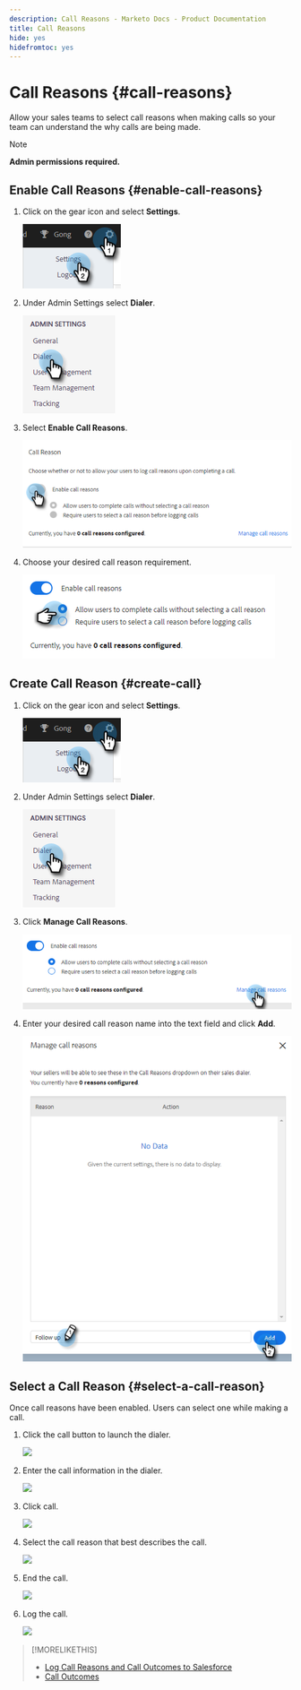 ```yaml
---
description: Call Reasons - Marketo Docs - Product Documentation
title: Call Reasons
hide: yes
hidefromtoc: yes
---
```

# Call Reasons {#call-reasons}

Allow your sales teams to select call reasons when making calls so your team can understand the why calls are being made.  

>[!NOTE]
>
>**Admin permissions required.**

## Enable Call Reasons {#enable-call-reasons}

1. Click on the gear icon and select **Settings**.

   ![](assets/call-reasons-1.png)

1. Under Admin Settings select **Dialer**.

   ![](assets/call-reasons-2.png)

1. Select **Enable Call Reasons**.

   ![](assets/call-reasons-3.png)

1. Choose your desired call reason requirement.

   ![](assets/call-reasons-4.png)

## Create Call Reason {#create-call}

1. Click on the gear icon and select **Settings**.

   ![](assets/call-reasons-5.png)

1. Under Admin Settings select **Dialer**.

   ![](assets/call-reasons-6.png)

1. Click **Manage Call Reasons**.

   ![](assets/call-reasons-7.png)

1. Enter your desired call reason name into the text field and click **Add**.

   ![](assets/call-reasons-8.png)

## Select a Call Reason {#select-a-call-reason}

Once call reasons have been enabled. Users can select one while making a call.  

1. Click the call button to launch the dialer.

   ![](assets/call-reasons-.png)

1. Enter the call information in the dialer.

   ![](assets/call-reasons-.png)

1. Click call.

   ![](assets/call-reasons-.png)

1. Select the call reason that best describes the call.

   ![](assets/call-reasons-.png)

1. End the call.

   ![](assets/call-reasons-.png)

1. Log the call.

   ![](assets/call-reasons-.png)

>[!MORELIKETHIS]
>
>* [Log Call Reasons and Call Outcomes to Salesforce](/help/marketo/product-docs/marketo-sales-connect/phone/log-call-reasons-and-call-outcomes-to-salesforce.md)
>* [Call Outcomes](/help/marketo/product-docs/marketo-sales-connect/phone/call-outcomes.md)
